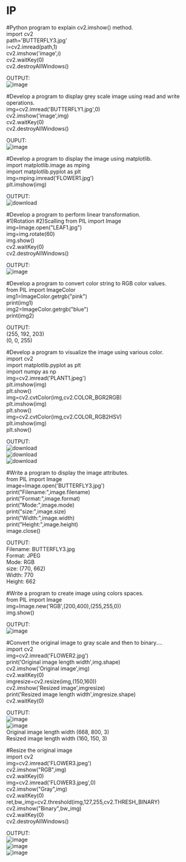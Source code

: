 # IP

#Python program to explain cv2.imshow() method.<br>
import cv2<br>
path='BUTTERFLY3.jpg'<br>
i=cv2.imread(path,1)<br>
cv2.imshow('image',i)<br>
cv2.waitKey(0)<br>
cv2.destroyAllWindows()<br>

OUTPUT:<br>
![image](https://user-images.githubusercontent.com/97940475/173816997-24596b5d-4e42-46bb-855d-6d5be00da6ca.png)<br>

#Develop a program to display grey scale image using read and write operations.<br>
img=cv2.imread('BUTTERFLY1.jpg',0)<br>
cv2.imshow('image',img)<br>
cv2.waitKey(0)<br>
cv2.destroyAllWindows()<br>

OUPUT:<br>
![image](https://user-images.githubusercontent.com/97940475/173811858-b3894fbb-9298-4d18-8e4b-6b3e23ca7ec8.png)<br>

#Develop a program to display the image using matplotlib.<br>
import matplotlib.image as mping<br>
import matplotlib.pyplot as plt<br>
img=mping.imread('FLOWER1.jpg')<br>
plt.imshow(img)<br>

OUTPUT:<br>
![download](https://user-images.githubusercontent.com/97940475/173810784-5e5b6688-e5b2-4d5b-8f63-42c4a06d4c3f.png)<br>

#Develop a program to perform linear transformation.<br>
#1)Rotation
#2)Scalling
from PIL import Image<br>
img=Image.open("LEAF1.jpg")<br>
img=img.rotate(60)<br>
img.show()<br>
cv2.waitKey(0)<br>
cv2.destroyAllWindows()<br>

OUTPUT:<br>
![image](https://user-images.githubusercontent.com/97940475/173812270-14803676-cc20-45ca-bf79-59e5875ce08e.png)<br>

#Develop a program to convert color string to RGB color values.<br>
from PIL import ImageColor<br>
img1=ImageColor.getrgb("pink")<br>
print(img1)<br>
img2=ImageColor.getrgb("blue")<br>
print(img2)<br>

OUTPUT:<br>
(255, 192, 203)<br>
(0, 0, 255)<br>

#Develop a program to visualize the image using various color.<br>
import cv2<br>
import matplotlib.pyplot as plt<br>
import numpy as np<br>
img=cv2.imread('PLANT1.jpeg')<br>
plt.imshow(img)<br>
plt.show()<br>
img=cv2.cvtColor(img,cv2.COLOR_BGR2RGB)<br>
plt.imshow(img)<br>
plt.show()<br>
img=cv2.cvtColor(img,cv2.COLOR_RGB2HSV)<br>
plt.imshow(img)<br>
plt.show()<br>

OUTPUT:<br>
![download](https://user-images.githubusercontent.com/97940475/173812693-fee609fd-1ec3-43c4-9a9a-5586ccae2b41.png)<br>
![download](https://user-images.githubusercontent.com/97940475/173812723-c5b43eb9-e2af-4f52-809c-855512fdd217.png)<br>
![download](https://user-images.githubusercontent.com/97940475/173812756-1df9fc22-364c-4e6d-a6da-ba9cf24af554.png)<br>


#Write a program to display the image attributes.<br>
from PIL import Image<br>
image=Image.open('BUTTERFLY3.jpg')<br>
print("Filename:",image.filename)<br>
print("Format:",image.format)<br>
print("Mode:",image.mode)<br>
print("size:",image.size)<br>
print("Width:",image.width)<br>
print("Height:",image.height)<br>
image.close()<br>

OUTPUT:<br>
Filename: BUTTERFLY3.jpg<br>
Format: JPEG<br>
Mode: RGB<br>
size: (770, 662)<br>
Width: 770<br>
Height: 662<br>


#Write a program to create image using colors spaces.<br>
from PIL import Image<br>
img=Image.new('RGB',(200,400),(255,255,0))<br>
img.show()<br>

OUTPUT:<br>
![image](https://user-images.githubusercontent.com/97940475/173813213-de5acae2-6ef6-4202-94fa-0da206139145.png)<br>

#Convert the original image to gray scale and then to binary....<br>
import cv2<br>
img=cv2.imread('FLOWER2.jpg')<br>
print('Original image length width',img.shape)<br>
cv2.imshow('Original image',img)<br>
cv2.waitKey(0)<br>
imgresize=cv2.resize(img,(150,160))<br>
cv2.imshow('Resized image',imgresize)<br>
print('Resized image length width',imgresize.shape)<br>
cv2.waitKey(0)<br>

OUTPUT:<br>
![image](https://user-images.githubusercontent.com/97940475/174043738-b1cffb6b-41c9-4ce5-bcbf-d8413411edd2.png)<br>
![image](https://user-images.githubusercontent.com/97940475/174043822-d56fdf6b-7f5a-4584-abdb-144f70eb612e.png)<br>
Original image length width (668, 800, 3)<br>
Resized image length width (160, 150, 3)<br>


#Resize the original image<br>
import cv2<br>
img=cv2.imread('FLOWER3.jpeg')<br>
cv2.imshow("RGB",img)<br>
cv2.waitKey(0)<br>
img=cv2.imread('FLOWER3.jpeg',0)<br>
cv2.imshow("Gray",img)<br>
cv2.waitKey(0)<br>
ret,bw_img=cv2.threshold(img,127,255,cv2.THRESH_BINARY)<br>
cv2.imshow("Binary",bw_img)<br>
cv2.waitKey(0)<br>
cv2.destroyAllWindows()<br>

OUTPUT:<br>
![image](https://user-images.githubusercontent.com/97940475/174045829-61b23ce6-9250-4668-b498-2b5a3b0d4f22.png)<br>
![image](https://user-images.githubusercontent.com/97940475/174046096-495e1297-5069-4b38-9e69-75a50961ca82.png)<br>
![image](https://user-images.githubusercontent.com/97940475/174046187-aed38085-5874-4bc5-9854-85b5c7195113.png)<br>



